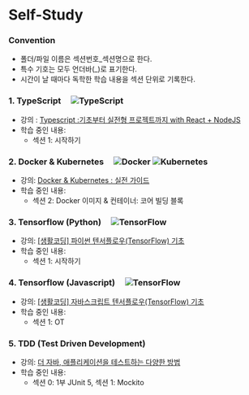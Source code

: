# Self-Study

### Convention

- 폴더/파일 이름은 섹션번호_섹션명으로 한다.
- 특수 기호는 모두 언더바(_)로 표기한다.
- 시간이 날 때마다 독학한 학습 내용을 섹션 단위로 기록한다.

### 1. TypeScript &nbsp;&nbsp;&nbsp; ![TypeScript](https://img.shields.io/badge/typescript-%23007ACC.svg?style=for-the-badge&logo=typescript&logoColor=white)

- 강의 : [Typescript :기초부터 실전형 프로젝트까지 with React + NodeJS](https://www.udemy.com/course/best-typescript-21/?couponCode=KEEPLEARNING)
- 학습 중인 내용:
  - 섹션 1: 시작하기

### 2. Docker & Kubernetes &nbsp;&nbsp;&nbsp; ![Docker](https://img.shields.io/badge/docker-%230db7ed.svg?style=for-the-badge&logo=docker&logoColor=white) ![Kubernetes](https://img.shields.io/badge/kubernetes-%23326ce5.svg?style=for-the-badge&logo=kubernetes&logoColor=white)

- 강의: [Docker & Kubernetes : 실전 가이드](https://www.udemy.com/course/docker-kubernetes-2022/?couponCode=KEEPLEARNING)
- 학습 중인 내용:
   - 섹션 2: Docker 이미지 & 컨테이너: 코어 빌딩 블록

### 3. Tensorflow (Python) &nbsp;&nbsp;&nbsp; ![TensorFlow](https://img.shields.io/badge/TensorFlow-%23FF6F00.svg?style=for-the-badge&logo=TensorFlow&logoColor=white)

- 강의: [[생활코딩] 파이썬 텐서플로우(TensorFlow) 기초](https://www.udemy.com/course/tensorflow-a/learn/lecture/34188604#overview) 
- 학습 중인 내용:
  - 섹션 1: 시작하기

### 4. Tensorflow (Javascript) &nbsp;&nbsp;&nbsp; ![TensorFlow](https://img.shields.io/badge/TensorFlow-%23FF6F00.svg?style=for-the-badge&logo=TensorFlow&logoColor=white)

- 강의: [[생활코딩] 자바스크립트 텐서플로우(TensorFlow) 기초](https://www.udemy.com/course/tensorflow-w/learn/lecture/34188708#overview)
- 학습 중인 내용:
  - 섹션 1: OT

### 5. TDD (Test Driven Development)

- 강의: [더 자바, 애플리케이션을 테스트하는 다양한 방법](https://www.inflearn.com/course/the-java-application-test/dashboard)
- 학습 중인 내용:
  - 섹션 0: 1부 JUnit 5, 섹션 1: Mockito

